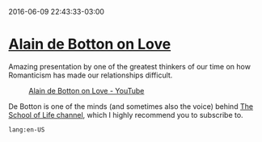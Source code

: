 2016-06-09 22:43:33-03:00
# [Alain de Botton on Love](https://www.youtube.com/watch?v=jJ6K_f7oSdg)

Amazing presentation by one of the greatest thinkers of our time on how Romanticism has made our relationships difficult.

<figure class="video-container">
  <lite-youtube videoid="jJ6K_f7oSdg">
    <a href="https://www.youtube.com/watch?v=jJ6K_f7oSdg" class="lty-playbtn" title="Play video">
      <span class="lyt-visually-hidden">Alain de Botton on Love - YouTube</span>
    </a>
  </lite-youtube>
</figure>

De Botton is one of the minds (and sometimes also the voice) behind [The School of Life channel](https://www.youtube.com/theschooloflifetv), which I highly recommend you to subscribe to.

`lang:en-US`
